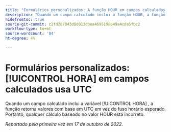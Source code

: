 ```yaml
---
title: "Formulários personalizados: A função HOUR em campos calculados usa UTC"
description: "Quando um campo calculado inclui a função HOUR, a função retorna valores com base em UTC, em vez do fuso horário esperado. Portanto, qualquer cálculo baseado no valor HOUR está incorreto."
hidefromtoc: true
source-git-commit: c2fd207043d8d813dbea4695198b49a4cda5fbc2
workflow-type: tm+mt
source-wordcount: '84'
ht-degree: 4%

---
```



# Formulários personalizados: [!UICONTROL HORA] em campos calculados usa UTC

Quando um campo calculado inclui a variável [!UICONTROL HORA] , a função retorna valores com base em UTC em vez do fuso horário esperado. Portanto, qualquer cálculo baseado no valor HOUR está incorreto.

_Reportado pela primeira vez em 17 de outubro de 2022._

